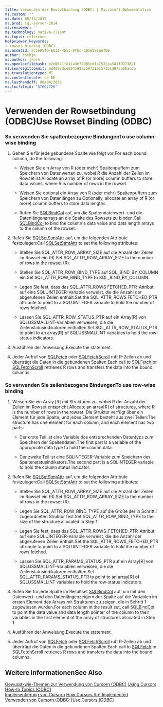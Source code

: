 ```yaml
---
title: Verwenden der Rowsetbindung (ODBC) | Microsoft-Dokumentation
ms.custom: ''
ms.date: 06/13/2017
ms.prod: sql-server-2014
ms.reviewer: ''
ms.technology: native-client
ms.topic: reference
helpviewer_keywords:
- rowset binding [ODBC]
ms.assetid: a7be05f0-6b11-4b53-9fbc-501e591eef09
author: rothja
ms.author: jroth
ms.openlocfilehash: e2e0671fd1140e72005cd1a7532ea581f077382f
ms.sourcegitcommit: ad4d92dce894592a259721a1571b1d8736abacdb
ms.translationtype: MT
ms.contentlocale: de-DE
ms.lasthandoff: 08/04/2020
ms.locfileid: "87607726"
---
```

# <a name="use-rowset-binding-odbc"></a><span data-ttu-id="87ed4-102">Verwenden der Rowsetbindung (ODBC)</span><span class="sxs-lookup"><span data-stu-id="87ed4-102">Use Rowset Binding (ODBC)</span></span>
    
### <a name="to-use-column-wise-binding"></a><span data-ttu-id="87ed4-103">So verwenden Sie spaltenbezogene Bindungen</span><span class="sxs-lookup"><span data-stu-id="87ed4-103">To use column-wise binding</span></span>  
  
1.  <span data-ttu-id="87ed4-104">Gehen Sie für jede gebundene Spalte wie folgt vor:</span><span class="sxs-lookup"><span data-stu-id="87ed4-104">For each bound column, do the following:</span></span>  
  
    -   <span data-ttu-id="87ed4-105">Weisen Sie ein Array von R (oder mehr) Spaltenpuffern zum Speichern von Datenwerten zu, wobei R die Anzahl der Zeilen im Rowset ist.</span><span class="sxs-lookup"><span data-stu-id="87ed4-105">Allocate an array of R (or more) column buffers to store data values, where R is number of rows in the rowset.</span></span>  
  
    -   <span data-ttu-id="87ed4-106">Weisen Sie optional ein Array von R (oder mehr) Spaltenpuffern zum Speichern von Datenlängen zu.</span><span class="sxs-lookup"><span data-stu-id="87ed4-106">Optionally, allocate an array of R (or more) column buffers to store data lengths.</span></span>  
  
    -   <span data-ttu-id="87ed4-107">Rufen Sie [SQLBindCol](../../native-client-odbc-api/sqlbindcol.md) auf, um die Spaltendatenwert- und die Datenlängenarrays an die Spalte des Rowsets zu binden.</span><span class="sxs-lookup"><span data-stu-id="87ed4-107">Call [SQLBindCol](../../native-client-odbc-api/sqlbindcol.md) to bind the column's data value and data length arrays to the column of the rowset.</span></span>  
  
2.  <span data-ttu-id="87ed4-108">Rufen Sie [SQLSetStmtAttr](../../native-client-odbc-api/sqlsetstmtattr.md) auf, um die folgenden Attribute festzulegen:</span><span class="sxs-lookup"><span data-stu-id="87ed4-108">Call [SQLSetStmtAttr](../../native-client-odbc-api/sqlsetstmtattr.md) to set the following attributes:</span></span>  
  
    -   <span data-ttu-id="87ed4-109">Stellen Sie SQL_ATTR_ROW_ARRAY_SIZE auf die Anzahl der Zeilen im Rowset ein (R).</span><span class="sxs-lookup"><span data-stu-id="87ed4-109">Set SQL_ATTR_ROW_ARRAY_SIZE to the number of rows in the rowset (R).</span></span>  
  
    -   <span data-ttu-id="87ed4-110">Stellen Sie SQL_ATTR_ROW_BIND_TYPE auf SQL_BIND_BY_COLUMN ein.</span><span class="sxs-lookup"><span data-stu-id="87ed4-110">Set SQL_ATTR_ROW_BIND_TYPE to SQL_BIND_BY_COLUMN.</span></span>  
  
    -   <span data-ttu-id="87ed4-111">Legen Sie fest, dass das SQL_ATTR_ROWS FETCHED_PTR-Attribut auf eine SQLUINTEGER-Variable verweist, die die Anzahl der abgerufenen Zeilen enthält.</span><span class="sxs-lookup"><span data-stu-id="87ed4-111">Set the SQL_ATTR_ROWS FETCHED_PTR attribute to point to a SQLUINTEGER variable to hold the number of rows fetched.</span></span>  
  
    -   <span data-ttu-id="87ed4-112">Lassen Sie SQL_ATTR_ROW_STATUS_PTR auf ein Array[R] von SQLUSSMALLINT-Variablen verweisen, die die Zeilenstatusindikatoren enthalten.</span><span class="sxs-lookup"><span data-stu-id="87ed4-112">Set SQL_ATTR_ROW_STATUS_PTR to point to an array[R] of SQLUSSMALLINT variables to hold the row-status indicators.</span></span>  
  
3.  <span data-ttu-id="87ed4-113">Ausführen der Anweisung.</span><span class="sxs-lookup"><span data-stu-id="87ed4-113">Execute the statement.</span></span>  
  
4.  <span data-ttu-id="87ed4-114">Jeder Aufruf von [SQLFetch](https://go.microsoft.com/fwlink/?LinkId=58401) oder [SQLFetchScroll](../../native-client-odbc-api/sqlfetchscroll.md) ruft R-Zeilen ab und überträgt die Daten in die gebundenen Spalten.</span><span class="sxs-lookup"><span data-stu-id="87ed4-114">Each call to [SQLFetch](https://go.microsoft.com/fwlink/?LinkId=58401) or [SQLFetchScroll](../../native-client-odbc-api/sqlfetchscroll.md) retrieves R rows and transfers the data into the bound columns.</span></span>  
  
### <a name="to-use-row-wise-binding"></a><span data-ttu-id="87ed4-115">So verwenden Sie zeilenbezogene Bindungen</span><span class="sxs-lookup"><span data-stu-id="87ed4-115">To use row-wise binding</span></span>  
  
1.  <span data-ttu-id="87ed4-116">Weisen Sie ein Array [R] mit Strukturen zu, wobei R der Anzahl der Zeilen im Rowset entspricht.</span><span class="sxs-lookup"><span data-stu-id="87ed4-116">Allocate an array[R] of structures, where R is the number of rows in the rowset.</span></span> <span data-ttu-id="87ed4-117">Die Struktur verfügt über ein Element für jede Spalte, und jedes Element besteht aus zwei Teilen:</span><span class="sxs-lookup"><span data-stu-id="87ed4-117">The structure has one element for each column, and each element has two parts:</span></span>  
  
    -   <span data-ttu-id="87ed4-118">Der erste Teil ist eine Variable des entsprechenden Datentyps zum Speichern der Spaltendaten.</span><span class="sxs-lookup"><span data-stu-id="87ed4-118">The first part is a variable of the appropriate data type to hold the column data.</span></span>  
  
    -   <span data-ttu-id="87ed4-119">Der zweite Teil ist eine SQLINTEGER-Variable zum Speichern des Spaltenstatusindikators.</span><span class="sxs-lookup"><span data-stu-id="87ed4-119">The second part is a SQLINTEGER variable to hold the column status indicator.</span></span>  
  
2.  <span data-ttu-id="87ed4-120">Rufen Sie [SQLSetStmtAttr](../../native-client-odbc-api/sqlsetstmtattr.md) auf, um die folgenden Attribute festzulegen:</span><span class="sxs-lookup"><span data-stu-id="87ed4-120">Call [SQLSetStmtAttr](../../native-client-odbc-api/sqlsetstmtattr.md) to set the following attributes:</span></span>  
  
    -   <span data-ttu-id="87ed4-121">Stellen Sie SQL_ATTR_ROW_ARRAY_SIZE auf die Anzahl der Zeilen im Rowset ein (R).</span><span class="sxs-lookup"><span data-stu-id="87ed4-121">Set SQL_ATTR_ROW_ARRAY_SIZE to the number of rows in the rowset (R).</span></span>  
  
    -   <span data-ttu-id="87ed4-122">Legen Sie SQL_ATTR_ROW_BIND_TYPE auf die Größe der in Schritt 1 zugeordneten Struktur fest.</span><span class="sxs-lookup"><span data-stu-id="87ed4-122">Set SQL_ATTR_ROW_BIND_TYPE to the size of the structure allocated in Step 1.</span></span>  
  
    -   <span data-ttu-id="87ed4-123">Legen Sie fest, dass das SQL_ATTR_ROWS_FETCHED_PTR-Attribut auf eine SQLUINTEGER-Variable verweist, die die Anzahl der abgerufenen Zeilen enthält.</span><span class="sxs-lookup"><span data-stu-id="87ed4-123">Set the SQL_ATTR_ROWS_FETCHED_PTR attribute to point to a SQLUINTEGER variable to hold the number of rows fetched.</span></span>  
  
    -   <span data-ttu-id="87ed4-124">Lassen Sie SQL_ATTR_PARAMS_STATUS_PTR auf ein Array[R] von SQLUSSMALLINT-Variablen verweisen, die die Zeilenstatusindikatoren enthalten.</span><span class="sxs-lookup"><span data-stu-id="87ed4-124">Set SQL_ATTR_PARAMS_STATUS_PTR to point to an array[R] of SQLUSSMALLINT variables to hold the row-status indicators.</span></span>  
  
3.  <span data-ttu-id="87ed4-125">Rufen Sie für jede Spalte im Resultset [SQLBindCol](../../native-client-odbc-api/sqlbindcol.md) auf, um mit den Datenwert- und den Datenlängenzeigern der Spalte auf die Variablen im ersten Element des Arrays mit Strukturen zu zeigen, die in Schritt 1 zugewiesen wurden.</span><span class="sxs-lookup"><span data-stu-id="87ed4-125">For each column in the result set, call [SQLBindCol](../../native-client-odbc-api/sqlbindcol.md) to point the data value and data length pointer of the column to their variables in the first element of the array of structures allocated in Step 1.</span></span>  
  
4.  <span data-ttu-id="87ed4-126">Ausführen der Anweisung.</span><span class="sxs-lookup"><span data-stu-id="87ed4-126">Execute the statement.</span></span>  
  
5.  <span data-ttu-id="87ed4-127">Jeder Aufruf von [SQLFetch](https://go.microsoft.com/fwlink/?LinkId=58401) oder [SQLFetchScroll](../../native-client-odbc-api/sqlfetchscroll.md) ruft R-Zeilen ab und überträgt die Daten in die gebundenen Spalten.</span><span class="sxs-lookup"><span data-stu-id="87ed4-127">Each call to [SQLFetch](https://go.microsoft.com/fwlink/?LinkId=58401) or [SQLFetchScroll](../../native-client-odbc-api/sqlfetchscroll.md) retrieves R rows and transfers the data into the bound columns.</span></span>  
  
## <a name="see-also"></a><span data-ttu-id="87ed4-128">Weitere Informationen</span><span class="sxs-lookup"><span data-stu-id="87ed4-128">See Also</span></span>  
 <span data-ttu-id="87ed4-129">[Gewusst-wie-Themen zur Verwendung von Cursorn &#40;ODBC&#41;](using-cursors-how-to-topics-odbc.md) </span><span class="sxs-lookup"><span data-stu-id="87ed4-129">[Using Cursors How-to Topics &#40;ODBC&#41;](using-cursors-how-to-topics-odbc.md) </span></span>  
 <span data-ttu-id="87ed4-130">[Implementierung von Cursorn](../../native-client-odbc-cursors/implementation/how-cursors-are-implemented.md) </span><span class="sxs-lookup"><span data-stu-id="87ed4-130">[How Cursors Are Implemented](../../native-client-odbc-cursors/implementation/how-cursors-are-implemented.md) </span></span>  
 [<span data-ttu-id="87ed4-131">Verwenden von Cursorn &#40;ODBC-&#41;</span><span class="sxs-lookup"><span data-stu-id="87ed4-131">Use Cursors &#40;ODBC&#41;</span></span>](use-cursors-odbc.md)  
  
  
